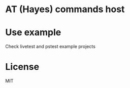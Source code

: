 # AT (Hayes) commands host

# Use example

Check livetest and pstest example projects

# License 

MIT



